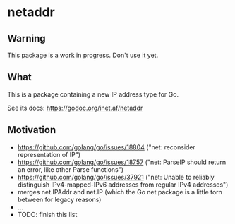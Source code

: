 # netaddr

## Warning

This package is a work in progress. Don't use it yet.

## What

This is a package containing a new IP address type for Go.

See its docs: https://godoc.org/inet.af/netaddr

## Motivation

* https://github.com/golang/go/issues/18804 ("net: reconsider representation of IP")
* https://github.com/golang/go/issues/18757 ("net: ParseIP should return an error, like other Parse functions")
* https://github.com/golang/go/issues/37921 ("net: Unable to reliably distinguish IPv4-mapped-IPv6 addresses from regular IPv4 addresses")
* merges net.IPAddr and net.IP (which the Go net package is a little torn between for legacy reasons)
* ...
* TODO: finish this list
